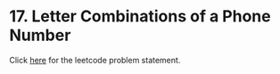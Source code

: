 
# 17. Letter Combinations of a Phone Number

Click [here](https://leetcode.com/problems/letter-combinations-of-a-phone-number/) for the leetcode problem statement.
